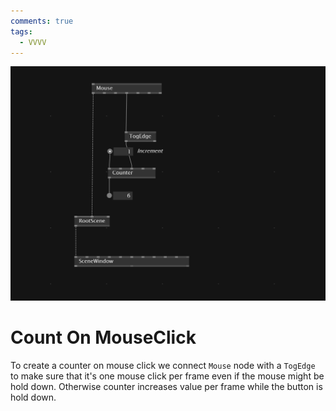 ```yaml
---
comments: true
tags:
  - VVVV
---
```


![Count On MouseClick](../img/CountMouseClick.png)

# Count On MouseClick

To create a counter on mouse click we connect `Mouse` node with a `TogEdge` to make sure that it's one mouse click per frame even if the mouse might be hold down. Otherwise counter increases value per frame while the button is hold down.